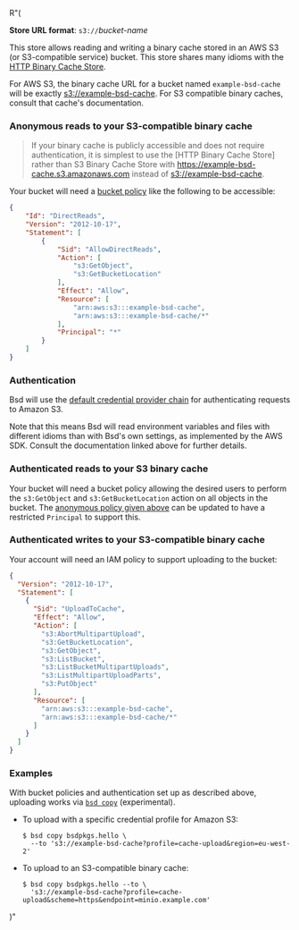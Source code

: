 R"(

**Store URL format**: `s3://`*bucket-name*

This store allows reading and writing a binary cache stored in an AWS S3 (or S3-compatible service) bucket.
This store shares many idioms with the [HTTP Binary Cache Store](@docroot@/store/types/http-binary-cache-store.md).

For AWS S3, the binary cache URL for a bucket named `example-bsd-cache` will be exactly <s3://example-bsd-cache>.
For S3 compatible binary caches, consult that cache's documentation.

### Anonymous reads to your S3-compatible binary cache

> If your binary cache is publicly accessible and does not require authentication,
> it is simplest to use the [HTTP Binary Cache Store] rather than S3 Binary Cache Store with
> <https://example-bsd-cache.s3.amazonaws.com> instead of <s3://example-bsd-cache>.

Your bucket will need a
[bucket policy](https://docs.aws.amazon.com/AmazonS3/v1/userguide/bucket-policies.html)
like the following to be accessible:

```json
{
    "Id": "DirectReads",
    "Version": "2012-10-17",
    "Statement": [
        {
            "Sid": "AllowDirectReads",
            "Action": [
                "s3:GetObject",
                "s3:GetBucketLocation"
            ],
            "Effect": "Allow",
            "Resource": [
                "arn:aws:s3:::example-bsd-cache",
                "arn:aws:s3:::example-bsd-cache/*"
            ],
            "Principal": "*"
        }
    ]
}
```

### Authentication

Bsd will use the
[default credential provider chain](https://docs.aws.amazon.com/sdk-for-cpp/v1/developer-guide/credentials.html)
for authenticating requests to Amazon S3.

Note that this means Bsd will read environment variables and files with different idioms than with Bsd's own settings, as implemented by the AWS SDK.
Consult the documentation linked above for further details.

### Authenticated reads to your S3 binary cache

Your bucket will need a bucket policy allowing the desired users to perform the `s3:GetObject` and `s3:GetBucketLocation` action on all objects in the bucket.
The [anonymous policy given above](#anonymous-reads-to-your-s3-compatible-binary-cache) can be updated to have a restricted `Principal` to support this.

### Authenticated writes to your S3-compatible binary cache

Your account will need an IAM policy to support uploading to the bucket:

```json
{
  "Version": "2012-10-17",
  "Statement": [
    {
      "Sid": "UploadToCache",
      "Effect": "Allow",
      "Action": [
        "s3:AbortMultipartUpload",
        "s3:GetBucketLocation",
        "s3:GetObject",
        "s3:ListBucket",
        "s3:ListBucketMultipartUploads",
        "s3:ListMultipartUploadParts",
        "s3:PutObject"
      ],
      "Resource": [
        "arn:aws:s3:::example-bsd-cache",
        "arn:aws:s3:::example-bsd-cache/*"
      ]
    }
  ]
}
```

### Examples

With bucket policies and authentication set up as described above, uploading works via [`bsd copy`](@docroot@/command-ref/new-cli/bsd3-copy.md) (experimental).

- To upload with a specific credential profile for Amazon S3:

  ```console
  $ bsd copy bsdpkgs.hello \
    --to 's3://example-bsd-cache?profile=cache-upload&region=eu-west-2'
  ```

- To upload to an S3-compatible binary cache:

  ```console
  $ bsd copy bsdpkgs.hello --to \
    's3://example-bsd-cache?profile=cache-upload&scheme=https&endpoint=minio.example.com'
  ```

)"
